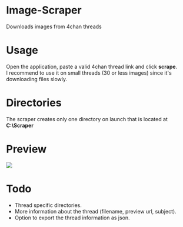 # Image-Scraper
 Downloads images from 4chan threads

# Usage
 Open the application, paste a valid 4chan thread link and click **scrape**.  
 I recommend to use it on small threads (30 or less images) since it's downloading files slowly.

# Directories
 The scraper creates only one directory on launch that is located at **C:\\Scraper**

# Preview
 ![](https://cdn.discordapp.com/attachments/916391368480415744/989314097499754566/Scraper_Preview.gif)

# Todo
 * Thread specific directories.
 * More information about the thread (filename, preview url, subject).
 * Option to export the thread information as json.